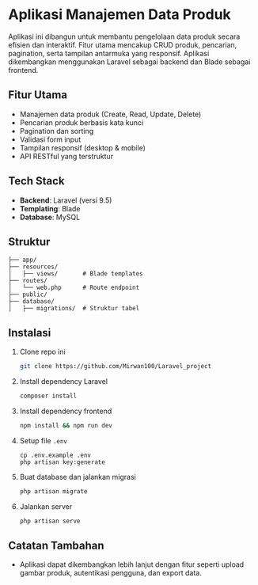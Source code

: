 # Aplikasi Manajemen Data Produk

Aplikasi ini dibangun untuk membantu pengelolaan data produk secara efisien dan interaktif. Fitur utama mencakup CRUD produk, pencarian, pagination, serta tampilan antarmuka yang responsif. Aplikasi dikembangkan menggunakan Laravel sebagai backend dan Blade sebagai frontend.

## Fitur Utama

- Manajemen data produk (Create, Read, Update, Delete)
- Pencarian produk berbasis kata kunci
- Pagination dan sorting
- Validasi form input
- Tampilan responsif (desktop & mobile)
- API RESTful yang terstruktur

## Tech Stack

- **Backend**: Laravel (versi 9.5)
- **Templating**: Blade
- **Database**: MySQL

## Struktur

```
├── app/
├── resources/
│   ├── views/       # Blade templates
├── routes/
│   └── web.php      # Route endpoint
├── public/
├── database/
│   ├── migrations/  # Struktur tabel
```

## Instalasi

1. Clone repo ini
   ```bash
   git clone https://github.com/Mirwan100/Laravel_project
   ```

2. Install dependency Laravel
   ```bash
   composer install
   ```

3. Install dependency frontend
   ```bash
   npm install && npm run dev
   ```

4. Setup file `.env`
   ```
   cp .env.example .env
   php artisan key:generate
   ```

5. Buat database dan jalankan migrasi
   ```bash
   php artisan migrate
   ```

6. Jalankan server
   ```bash
   php artisan serve
   ```

## Catatan Tambahan

- Aplikasi dapat dikembangkan lebih lanjut dengan fitur seperti upload gambar produk, autentikasi pengguna, dan export data.



